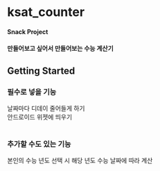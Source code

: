 # ksat_counter

#### Snack Project
#### 만들어보고 싶어서 만들어보는 수능 계산기

## Getting Started

### 필수로 넣을 기능<br/>
날짜마다 디데이 줄어들게 하기<br/>
안드로이드 위젯에 띄우기<br/>
<br/>
### 추가할 수도 있는 기능<br/>
본인의 수능 년도 선택 시 해당 년도 수능 날짜에 따라 계산<br/>
